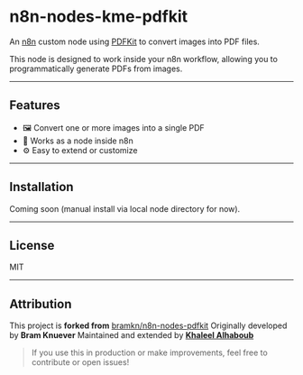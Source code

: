 # n8n-nodes-kme-pdfkit

An [n8n](https://n8n.io) custom node using [PDFKit](https://pdfkit.org/) to convert images into PDF files.

This node is designed to work inside your n8n workflow, allowing you to programmatically generate PDFs from images.

---

## Features

- 🖼️ Convert one or more images into a single PDF
- 🧱 Works as a node inside n8n
- ⚙️ Easy to extend or customize

---

## Installation

Coming soon (manual install via local node directory for now).

---

## License

MIT

---

## Attribution

This project is **forked from** [bramkn/n8n-nodes-pdfkit](https://github.com/bramkn/n8n-nodes-pdfkit)
Originally developed by **Bram Knuever**
Maintained and extended by **[Khaleel Alhaboub](https://github.com/haboub)**

> If you use this in production or make improvements, feel free to contribute or open issues!
